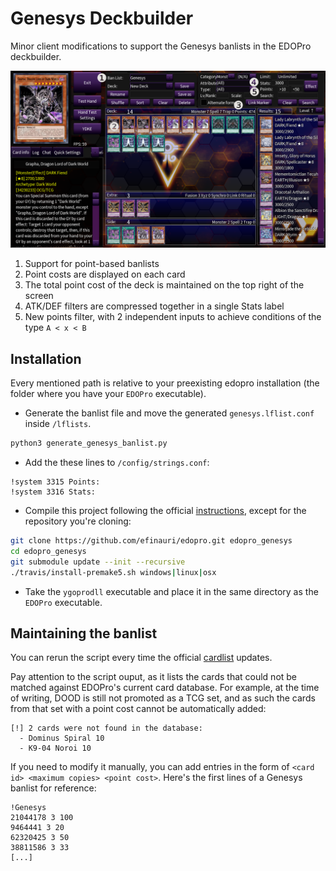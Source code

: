 # Genesys Deckbuilder

Minor client modifications to support the Genesys banlists in the EDOPro deckbuilder.

![client.png](client.png)

1. Support for point-based banlists
2. Point costs are displayed on each card
3. The total point cost of the deck is maintained on the top right of the screen
4. ATK/DEF filters are compressed together in a single Stats label
5. New points filter, with 2 independent inputs to achieve conditions of the type `A < x < B`

## Installation

Every mentioned path is relative to your preexisting edopro installation (the folder where you have your `EDOPro` executable).

- Generate the banlist file and move the generated `genesys.lflist.conf` inside `/lflists`.

```bash
python3 generate_genesys_banlist.py
```

- Add the these lines to `/config/strings.conf`:

```
!system 3315 Points:
!system 3316 Stats:
```

- Compile this project following the official [instructions](https://github.com/edo9300/edopro/wiki/1.-Prerequisites), except for the repository you're cloning:

```bash
git clone https://github.com/efinauri/edopro.git edopro_genesys
cd edopro_genesys
git submodule update --init --recursive
./travis/install-premake5.sh windows|linux|osx
```

- Take the `ygoprodll` executable and place it in the same directory as the `EDOPro` executable.

## Maintaining the banlist

You can rerun the script every time the official [cardlist](https://registration.yugioh-card.com/genesys/CardList/) updates.

Pay attention to the script ouput, as it lists the cards that could not be matched against EDOPro's current card database.
For example, at the time of writing, DOOD is still not promoted as a TCG set, and as such the cards from that set with a point cost cannot be automatically added:

```
[!] 2 cards were not found in the database:
  - Dominus Spiral 10
  - K9-04 Noroi 10
```

If you need to modify it manually, you can add entries in the form of `<card id> <maximum copies> <point cost>`. Here's the first lines of a Genesys banlist for reference:

```
!Genesys
21044178 3 100
9464441 3 20
62320425 3 50
38811586 3 33
[...]
```
